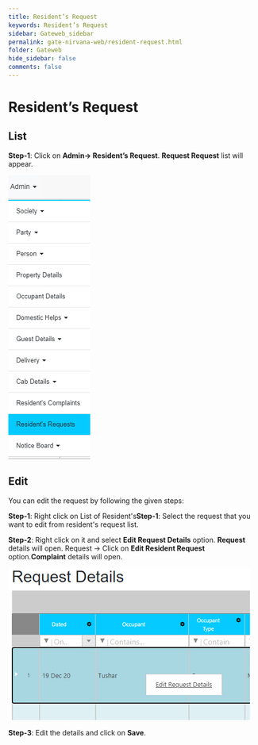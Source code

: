 ```yaml
---
title: Resident’s Request
keywords: Resident’s Request
sidebar: Gateweb_sidebar
permalink: gate-nirvana-web/resident-request.html
folder: Gateweb
hide_sidebar: false
comments: false
---
```


# Resident’s Request

## List

**Step-1**: Click on **Admin-> Resident’s Request**. **Request Request** list will appear.

![](/images/ARequestListweb.png)



## Edit

You can edit the request by following the given steps:

**Step-1**: Right click on List of Resident's**Step-1**: Select the request that you want to edit from resident's request list.

**Step-2**: Right click on it and select **Edit Request Details** option. **Request** details will open. Request -> Click on **Edit Resident Request** option.**Complaint** details will open.
                               

![](/images/ARequestEditweb.png)



**Step-3**: Edit the details and click on **Save**.
